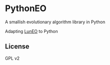 # PythonEO
A smallish evolutionary algorithm library in Python

Adapting [LunEO](https://github.com/JJ/LunEO) to Python

## License
GPL v2